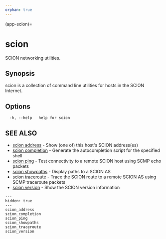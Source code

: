 ```yaml
---
orphan: true
---
```


(app-scion)=

# scion

SCION networking utilities.
## Synopsis

scion is a collection of command line utilities for hosts in the SCION Internet.
## Options

```
  -h, --help   help for scion
```
## SEE ALSO

* [scion address](scion_address.md)	 - Show (one of) this host's SCION address(es)
* [scion completion](scion_completion.md)	 - Generate the autocompletion script for the specified shell
* [scion ping](scion_ping.md)	 - Test connectivity to a remote SCION host using SCMP echo packets
* [scion showpaths](scion_showpaths.md)	 - Display paths to a SCION AS
* [scion traceroute](scion_traceroute.md)	 - Trace the SCION route to a remote SCION AS using SCMP traceroute packets
* [scion version](scion_version.md)	 - Show the SCION version information

```{toctree}
---
hidden: true
---
scion_address
scion_completion
scion_ping
scion_showpaths
scion_traceroute
scion_version
```
